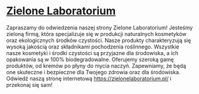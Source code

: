 # [Zielone Laboratorium](https://zielonelaboratorium.pl/)

Zapraszamy do odwiedzenia naszej strony Zielone Laboratorium! Jesteśmy zieloną firmą, która specjalizuje się w produkcji naturalnych kosmetyków oraz ekologicznych środków czystości. Nasze produkty charakteryzują się wysoką jakością oraz składnikami pochodzenia roślinnego. Wszystkie nasze kosmetyki i środki czystości są przyjazne dla środowiska, a ich opakowania są w 100% biodegradowalne. Oferujemy szeroką gamę produktów, od kremów po płyny do mycia naczyń. Zapewniamy, że będą one skuteczne i bezpieczne dla Twojego zdrowia oraz dla środowiska. Odwiedź naszą stronę internetową https://zielonelaboratorium.pl/ i przekonaj się sam!